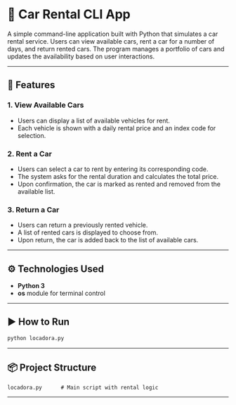 # 🚗 Car Rental CLI App

A simple command-line application built with Python that simulates a car rental service. Users can view available cars, rent a car for a number of days, and return rented cars. The program manages a portfolio of cars and updates the availability based on user interactions.

---

## 📌 Features

### 1. View Available Cars
- Users can display a list of available vehicles for rent.
- Each vehicle is shown with a daily rental price and an index code for selection.

### 2. Rent a Car
- Users can select a car to rent by entering its corresponding code.
- The system asks for the rental duration and calculates the total price.
- Upon confirmation, the car is marked as rented and removed from the available list.

### 3. Return a Car
- Users can return a previously rented vehicle.
- A list of rented cars is displayed to choose from.
- Upon return, the car is added back to the list of available cars.

---

## ⚙️ Technologies Used
- **Python 3**
- **os** module for terminal control

---

## ▶️ How to Run

```bash
python locadora.py
```

---

## 📦 Project Structure

```
locadora.py      # Main script with rental logic
```

---
